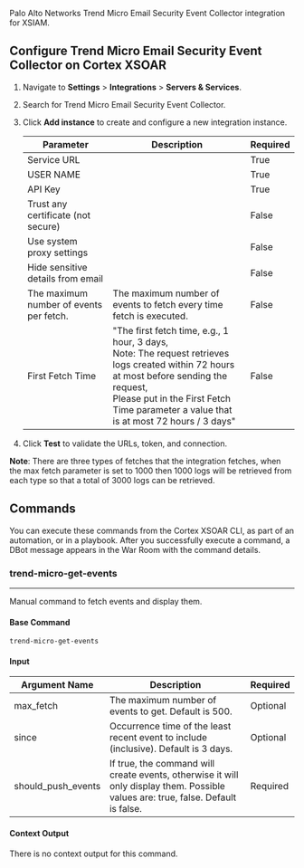 Palo Alto Networks Trend Micro Email Security Event Collector integration for XSIAM.

## Configure Trend Micro Email Security Event Collector on Cortex XSOAR

1. Navigate to **Settings** > **Integrations** > **Servers & Services**.
2. Search for Trend Micro Email Security Event Collector.
3. Click **Add instance** to create and configure a new integration instance.

    | **Parameter** | **Description** | **Required** |
    | --- | --- | --- |
    | Service URL |  | True |
    | USER NAME |  | True |
    | API Key |  | True |
    | Trust any certificate (not secure) |  | False |
    | Use system proxy settings |  | False |
    | Hide sensitive details from email |  | False |
    | The maximum number of events per fetch. | The maximum number of events to fetch every time fetch is executed. | False |
    | First Fetch Time | "The first fetch time, e.g., 1 hour, 3 days,<br/>Note: The request retrieves logs created within 72 hours at most before sending the request,<br/>Please put in the First Fetch Time parameter a value that is at most 72 hours / 3 days"<br/> | False |

4. Click **Test** to validate the URLs, token, and connection.

**Note**: There are three types of fetches that the integration fetches, when the max fetch parameter is set to 1000 then 1000 logs will be retrieved from each type so that a total of 3000 logs can be retrieved.

## Commands

You can execute these commands from the Cortex XSOAR CLI, as part of an automation, or in a playbook.
After you successfully execute a command, a DBot message appears in the War Room with the command details.

### trend-micro-get-events

***
Manual command to fetch events and display them.

#### Base Command

`trend-micro-get-events`

#### Input

| **Argument Name** | **Description** | **Required** |
| --- | --- | --- |
| max_fetch | The maximum number of events to get. Default is 500. | Optional | 
| since | Occurrence time of the least recent event to include (inclusive). Default is 3 days. | Optional | 
| should_push_events | If true, the command will create events, otherwise it will only display them. Possible values are: true, false. Default is false. | Required | 

#### Context Output

There is no context output for this command.
